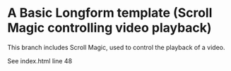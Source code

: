 
# A Basic Longform template (Scroll Magic controlling video playback)

This branch includes Scroll Magic, used to control the playback of a video. 

See index.html line 48
